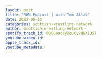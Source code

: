 ```yaml
---
layout: post
title: "SWN Podcast | with Tom Atlas"
date: 2022-05-23
categories: scottish-wrestling-network
author: scottish-wrestling-network
spotify_track_id: 0QGG6ac8yXqDKy7dNX13Sl
youtube_video_id: 
apple_track_id: 
youtube_metadata: 
---
```

